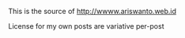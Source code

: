 This is the source of http://wwww.ariswanto.web.id

License for my own posts are variative per-post
